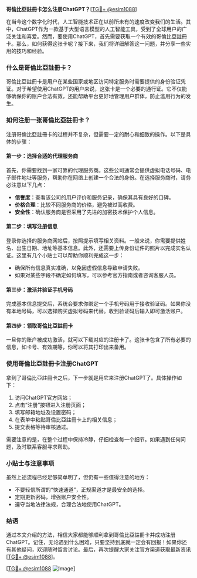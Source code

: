 **哥倫比亞註冊卡怎么注册ChatGPT？**[[TG💪+ @esim1088](https://t.me/s/esim1088)]

在当今这个数字化时代，人工智能技术正在以前所未有的速度改变我们的生活。其中，ChatGPT作为一款基于大型语言模型的人工智能工具，受到了全球用户的广泛关注和喜爱。然而，要使用ChatGPT，首先需要获取一个有效的哥倫比亞註冊卡。那么，如何获得这张卡呢？接下来，我们将详细解答这一问题，并分享一些实用的技巧和经验。

### 什么是哥倫比亞註冊卡？

哥倫比亞註冊卡是用户在某些国家或地区访问特定服务时需要提供的身份验证凭证。对于希望使用ChatGPT的用户来说，这张卡是一个必要的通行证。它不仅能够确保你的账户合法有效，还能帮助平台更好地管理用户群体，防止滥用行为的发生。

### 如何注册一张哥倫比亞註冊卡？

注册哥倫比亞註冊卡的过程并不复杂，但需要一定的耐心和细致的操作。以下是具体的步骤：

#### 第一步：选择合适的代理服务商

首先，你需要找到一家可靠的代理服务商。这些公司通常会提供虚拟电话号码、电子邮件地址等服务，帮助你在网络上创建一个合法的身份。在选择服务商时，请务必注意以下几点：

- **信誉度**：查看该公司的用户评价和服务记录，确保其具有良好的口碑。
- **价格合理**：比较不同服务商的价格，避免被过高收费。
- **安全性**：确认服务商是否采用了先进的加密技术保护个人信息。

#### 第二步：填写注册信息

登录你选择的服务商网站后，按照提示填写相关资料。一般来说，你需要提供姓名、出生日期、地址等基本信息。此外，还需要上传身份证件的照片以完成实名认证。这里有几个小贴士可以帮助你顺利完成这一步：

- 确保所有信息真实准确，以免因虚假信息导致申请失败。
- 如果对某些字段不确定如何填写，可以参考官方指南或者咨询客服人员。

#### 第三步：激活并验证手机号码

完成基本信息提交后，系统会要求你绑定一个手机号码用于接收验证码。如果你没有本地号码，可以选择购买虚拟号码来代替。收到验证码后输入即可激活账户。

#### 第四步：领取哥倫比亞註冊卡

一旦你的账户被成功激活，就可以下载对应的注册卡了。这张卡包含了所有必要的信息，如卡号、有效期等，你可以将其打印出来备用。

### 使用哥倫比亞註冊卡注册ChatGPT

拿到了哥倫比亞註冊卡之后，下一步就是用它来注册ChatGPT了。具体操作如下：

1. 访问ChatGPT官方网站；
2. 点击“注册”按钮进入注册页面；
3. 填写邮箱地址及设置密码；
4. 在表单中粘贴哥倫比亞註冊卡上的相关信息；
5. 提交表格等待审核通过。

需要注意的是，在整个过程中保持冷静，仔细检查每一个细节。如果遇到任何问题，及时联系客服寻求帮助。

### 小贴士与注意事项

虽然上述流程已经足够简单明了，但仍有一些值得注意的地方：

- 不要轻信所谓的“快速通道”，正规渠道才是最安全的选择。
- 定期更新密码，增强账户安全性。
- 遵守当地法律法规，合理合法地使用ChatGPT。

### 结语

通过本文介绍的方法，相信大家都能够顺利拿到哥倫比亞註冊卡并成功注册ChatGPT。记住，无论遇到什么困难，只要坚持到底就一定会有回报！如果你还有其他疑问，欢迎随时留言讨论。最后，再次提醒大家关注官方渠道获取最新资讯[[TG💪+ @esim1088](https://t.me/s/esim1088)]。

[[TG💪+ @esim1088](https://t.me/s/esim1088) ![Image](https://i.postimg.cc/4NQfJmqS/Snipaste-2025-05-13-00-14-12.png)]